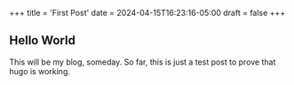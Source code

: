 +++
title = 'First Post'
date = 2024-04-15T16:23:16-05:00
draft = false
+++

## Hello World

This will be my blog, someday. So far, this is just a test post to prove that hugo is working.
